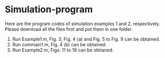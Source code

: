 # Simulation-program
Here are the program codes of simulation examples 1 and 2, respectively. Please download all the files first and put them in one folder.
1. Run Example1.m, Fig. 3, Fig. 4 (a) and Fig. 5 to Fig. 9 can be obtained.
2. Run commain1.m, Fig. 4 (b) can be obtained.
3. Run Example2.m, Figs. 11 to 18 can be obtianed.
